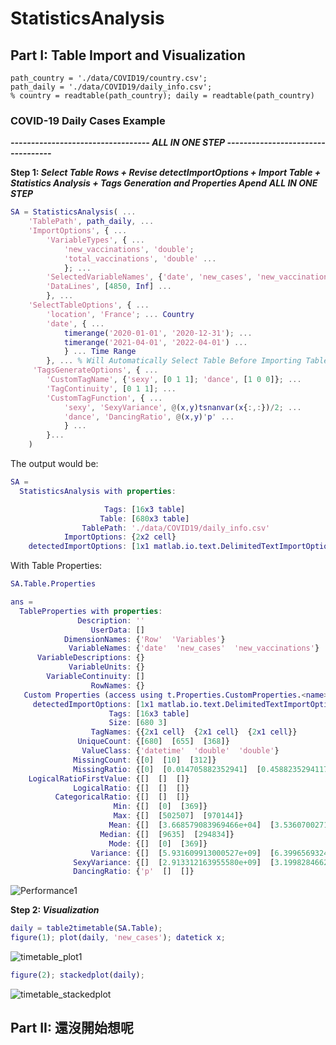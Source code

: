 # StatisticsAnalysis



## Part I:  Table Import and Visualization

```matlab:Code
path_country = './data/COVID19/country.csv';
path_daily = './data/COVID19/daily_info.csv';
% country = readtable(path_country); daily = readtable(path_country)
```

### **COVID-19 Daily Cases Example** ###

***---------------------------------- ALL IN ONE STEP ----------------------------------***

**Step 1: _Select Table Rows + Revise detectImportOptions + Import Table + Statistics Analysis + Tags Generation and Properties Apend_** ***ALL IN ONE STEP***

```matlab
SA = StatisticsAnalysis( ...
    'TablePath', path_daily, ...
    'ImportOptions', { ...
        'VariableTypes', { ...
            'new_vaccinations', 'double';
            'total_vaccinations', 'double' ...
            }; ...
        'SelectedVariableNames', {'date', 'new_cases', 'new_vaccinations'}; ...
        'DataLines', [4850, Inf] ...
        }, ...
    'SelectTableOptions', { ...
        'location', 'France'; ... Country
        'date', { ...
            timerange('2020-01-01', '2020-12-31'); ...
            timerange('2021-04-01', '2022-04-01') ...
            } ... Time Range
        }, ... % Will Automatically Select Table Before Importing Table
     'TagsGenerateOptions', { ...
        'CustomTagName', {'sexy', [0 1 1]; 'dance', [1 0 0]}; ...
        'TagContinuity', [0 1 1]; ...
        'CustomTagFunction', { ...
            'sexy', 'SexyVariance', @(x,y)tsnanvar(x{:,:})/2; ...
            'dance', 'DancingRatio', @(x,y)'p' ...
            } ...
        }...
    )
```

The output would be:

```matlab
SA = 
  StatisticsAnalysis with properties:

                     Tags: [16x3 table]
                    Table: [680x3 table]
                TablePath: './data/COVID19/daily_info.csv'
            ImportOptions: {2x2 cell}
    detectedImportOptions: [1x1 matlab.io.text.DelimitedTextImportOptions]
```

With Table Properties:

```matlab
SA.Table.Properties
```

```matlab
ans = 
  TableProperties with properties:
               Description: ''
                  UserData: []
            DimensionNames: {'Row'  'Variables'}
             VariableNames: {'date'  'new_cases'  'new_vaccinations'}
      VariableDescriptions: {}
             VariableUnits: {}
        VariableContinuity: []
                  RowNames: {}
   Custom Properties (access using t.Properties.CustomProperties.<name>):
     detectedImportOptions: [1x1 matlab.io.text.DelimitedTextImportOptions]
                      Tags: [16x3 table]
                      Size: [680 3]
                  TagNames: {{2x1 cell}  {2x1 cell}  {2x1 cell}}
               UniqueCount: {[680]  [655]  [368]}
                ValueClass: {'datetime'  'double'  'double'}
              MissingCount: {[0]  [10]  [312]}
              MissingRatio: {[0]  [0.014705882352941]  [0.458823529411765]}
    LogicalRatioFirstValue: {[]  []  []}
              LogicalRatio: {[]  []  []}
          CategoricalRatio: {[]  []  []}
                       Min: {[]  [0]  [369]}
                       Max: {[]  [502507]  [970144]}
                      Mean: {[]  [3.668579083969466e+04]  [3.536070027173913e+05]}
                    Median: {[]  [9635]  [294834]}
                      Mode: {[]  [0]  [369]}
                  Variance: {[]  [5.931609913000527e+09]  [6.399656932431878e+10]}
              SexyVariance: {[]  [2.913312163955580e+09]  [3.199828466215940e+10]}
              DancingRatio: {'p'  []  []}
```

![Performance1
](./readme/readme_images/figure_-1.png
)

**Step 2: _Visualization_**

```matlab
daily = table2timetable(SA.Table);
figure(1); plot(daily, 'new_cases'); datetick x;
```

![timetable_plot1
](./readme/readme_images/figure_0.png
)

```matlab
figure(2); stackedplot(daily);
```

![timetable_stackedplot
](./readme/readme_images/figure_1.png
)

## Part II:  還沒開始想呢
